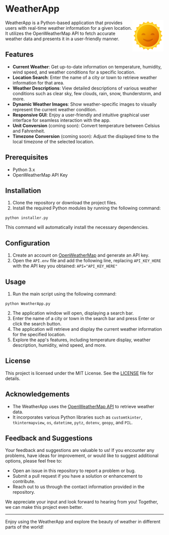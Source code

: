 # WeatherApp

<a href="#">
<img align="right" width="100px" src="https://github.com/ZedUnknown/Weather-App/blob/main/Resources/assets/WeatherTypes/sunny.png" alt="Image"/>
</a>
WeatherApp is a Python-based application that provides users with real-time weather information for a given location. It utilizes the OpenWeatherMap API to fetch accurate weather data and presents it in a user-friendly manner.


## Features

- **Current Weather**: Get up-to-date information on temperature, humidity, wind speed, and weather conditions for a specific location.
- **Location Search**: Enter the name of a city or town to retrieve weather information for that area.
- **Weather Descriptions**: View detailed descriptions of various weather conditions such as clear sky, few clouds, rain, snow, thunderstorm, and more.
- **Dynamic Weather Images**: Show weather-specific images to visually represent the current weather condition.
- **Responsive GUI**: Enjoy a user-friendly and intuitive graphical user interface for seamless interaction with the app.
- **Unit Conversion** (coming soon): Convert temperature between Celsius and Fahrenheit.
- **Timezone Conversion** (coming soon): Adjust the displayed time to the local timezone of the selected location.

## Prerequisites

- Python 3.x
- OpenWeatherMap API Key

## Installation

1. Clone the repository or download the project files.
2. Install the required Python modules by running the following command:
```
python installer.py
```
This command will automatically install the necessary dependencies.

## Configuration

1. Create an account on [OpenWeatherMap](https://openweathermap.org/) and generate an API key.
2. Open the `API.env` file and add the following line, replacing `API_KEY_HERE` with the API key you obtained:
```API="API_KEY_HERE"```


## Usage

1. Run the main script using the following command:
```
python WeatherApp.py
```
2. The application window will open, displaying a search bar.
3. Enter the name of a city or town in the search bar and press Enter or click the search button.
4. The application will retrieve and display the current weather information for the specified location.
5. Explore the app's features, including temperature display, weather description, humidity, wind speed, and more.

## License

This project is licensed under the MIT License. See the [LICENSE](LICENSE) file for details.

## Acknowledgements

- The WeatherApp uses the [OpenWeatherMap API](https://openweathermap.org/) to retrieve weather data.
- It incorporates various Python libraries such as `customtkinter`, `tkintermapview`, `os`, `datetime`, `pytz`, `dotenv`, `geopy`, and `PIL`.

## Feedback and Suggestions

Your feedback and suggestions are valuable to us! If you encounter any problems, have ideas for improvement, or would like to suggest additional options, please feel free to:

- Open an issue in this repository to report a problem or bug.
- Submit a pull request if you have a solution or enhancement to contribute.
- Reach out to us through the contact information provided in the repository.

We appreciate your input and look forward to hearing from you! Together, we can make this project even better.

---

Enjoy using the WeatherApp and explore the beauty of weather in different parts of the world!
